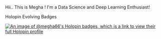 Hii.. This is Megha !
I'm a Data Science and Deep Learning Enthusiast!





Holopin Evolving Badges

[![An image of @megha66's Holopin badges, which is a link to view their full Holopin profile](https://holopin.me/megha66)](https://holopin.io/@megha66)
